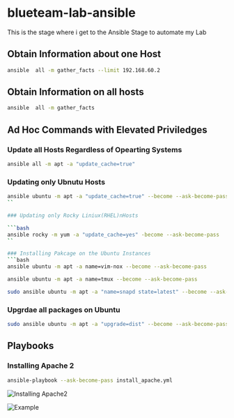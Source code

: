# blueteam-lab-ansible

This is the stage where i get to the Ansible Stage to automate my Lab 

## Obtain Information about one Host

```bash
ansible  all -m gather_facts --limit 192.168.60.2


```

## Obtain Information on all hosts


```bash
ansible  all -m gather_facts 
```

## Ad Hoc Commands with Elevated Priviledges

### Update all Hosts Regardless of Opearting Systems
```bash
ansible all -m apt -a "update_cache=true"
```

### Updating only Ubnutu Hosts
```bash
ansible ubuntu -m apt -a "update_cache=true" --become --ask-become-pass
``

### Updating only Rocky Liniux(RHEL)nHosts

```bash
ansible rocky -m yum -a "update_cache=yes" -become --ask-become-pass
``

### Installing Pakcage on the Ubuntu Instances
```bash
ansible ubuntu -m apt -a name=vim-nox --become --ask-become-pass
```

```bash
ansible ubuntu -m apt -a name=tmux --become --ask-become-pass
```
```bash
sudo ansible ubuntu -m apt -a "name=snapd state=latest" --become --ask-become-pass
```


### Upgrdae all packages on Ubuntu
```bash
sudo ansible ubuntu -m apt -a "upgrade=dist" --become --ask-become-pass
```


## Playbooks

### Installing Apache 2

``` bash
ansible-playbook --ask-become-pass install_apache.yml
```
![Installing Apache2](image.png)

![Example](image.png)